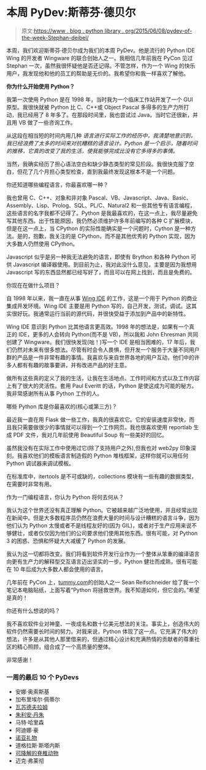 # 本周 PyDev:斯蒂芬·德贝尔

> 原文:[https://www . blog . python library . org/2015/06/08/pydev-of-the-week-Stephan-deibel/](https://www.blog.pythonlibrary.org/2015/06/08/pydev-of-the-week-stephan-deibel/)

本周，我们欢迎斯蒂芬·德贝尔成为我们的本周 PyDev。他是流行的 Python IDE Wing 的开发者 Wingware 的联合创始人之一。我相信几年前我在 PyCon 见过 Stephan 一次，虽然我很怀疑他是否还记得。不管怎样，作为一个 Wing 的快乐用户，我发现他和他的员工的帮助是无价的。我希望你和我一样喜欢了解他。

**你为什么开始使用 Python？**

我第一次使用 Python 是在 1998 年，当时我为一个临床工作站开发了一个 GUI 原型。我很快就被 Python 比 C、C++或 Object Pascal 多得多的生产力所打动，我已经用了 8 年多了。在那段时间里，我也尝试过 Java，当时它还很新，并且用 VB 做了一些咨询工作。

从这段在相当短的时间内用几种 *语言进行实际工作的经历中，我清楚地意识到，我已经浪费了太多的时间来对抗糟糕的语言设计。Python 是一个启示，随着时间的推移，它真的改变了我的生活，使我能够完成比没有它多得多的事情。*

当然，我确实经历了担心语法空白和缺少静态类型的常见阶段。我很快克服了空白，但花了几个月担心类型检查，直到我最终发现这根本不是一个问题。

你还知道哪些编程语言，你最喜欢哪一种？

我也曾用 C、C++、对象和非对象 Pascal、VB、Javascript、Java、Basic、Assembly、Lisp、Prolog、SQL、PL/C、Natural2 和一些其他专有语言编程，这些语言的名字我都不记得了。Python 是我最喜欢的，在这一点上，我尽量避免写其他东西。出于性能原因，我仍然必须维护许多年前编写的各种 C 扩展模块，但是在这一点上，当 CPython 的实际性能确实是一个问题时，Cython 是一种方法。是的，抱歉，我关注的是 CPython，而不是其他优秀的 Python 实现，因为大多数人仍然使用 CPython。

Javascript 似乎是另一种我无法避免的语言，即使有 Brython 和各种 Python 可供 Javascript 编译器使用。到目前为止，我对此没什么意见，主要是因为我想用 Javascript 写的东西显然都已经写好了，而且可以在网上找到，而且是免费的。

你现在在做什么项目？

自 1998 年以来，我一直在从事 [Wing IDE](http://wingware.com/) 的工作，这是一个用于 Python 的商业集成开发环境。Wing IDE 主要是用 Python 写的，自己开发，测试，调试。这其实很好玩。我通常运行当前的源代码，并很快受益于添加到产品中的新特性。

Wing IDE 意识到 Python 比其他语言更高效。1998 年的想法是，如果有一个真正的 IDE，更多的人会转向 Python(而不是 VB)，所以我和 John Ehresman 共同创建了 Wingware。我们很快发现(咄！)写一个 IDE 是相当困难的，17 年后，我们仍然对未来有很多想法。尽管有时会令人畏惧，但开发一个服务于大量不同用户群的产品是一件非常有趣的事情。我喜欢与来自世界各地的用户互动，他们中的许多人都有有趣的故事要讲，并有改进产品的好主意。

做所有这些真的定义了我的生活，让我在生活地点、工作时间和方式以及工作内容上有了很大的灵活性。套用 Paul Everitt 的话，Python 是使这成为可能的秘方。我非常感谢所有从事 Python 工作的人。

哪些 Python 库是你最喜欢的(核心或第三方)？

最近我一直在用 Flask 做一些工作，我真的很喜欢它。它的安装速度非常快，而且我只需要做很少的事情就可以得到一个工作网页。我也很喜欢使用 reportlab 生成 PDF 文件，我对几年前使用 Beautiful Soup 有一些美好的回忆。

虽然我没有在实际工作中使用过它(除了支持用户之外),但我也对 web2py 印象深刻。我喜欢他们的模板语言制造假的 Python 堆栈框架，这样你就可以用任何 Python 调试器来调试模板。

在标准库中，itertools 是不可或缺的，collections 模块有一些有趣的数据类型，在需要时非常有用。

作为一门编程语言，你认为 Python 将何去何从？

我认为这个世界还没有真正理解 Python。它被越来越广泛地使用，并且经常出现在新闻中。但是大多数程序员仍然在浪费大量的时间与设计糟糕的语言斗争，因为他们认为 Python 太慢或者不是线程友好的(因为 GIL)，或者对于生产应用来说不够健壮，或者仅仅因为他们的公司要求他们使用其他东西。很有可能，对 Python 3 的困惑、恐惧和怀疑大大减缓了 Python 的发展。

我认为这一切都将改变。我们将看到软件开发行业作为一个整体从笨重的编译语言向更有生产力的解释型交互语言迈出坚实的一步。Python 健壮而成熟，很有可能在 10 年后成为大多数人都会使用的语言。

几年前在 PyCon 上，[tummy.com](http://tummy.com)的创始人之一 Sean Reifschneider 给了我一个笔记本电脑贴纸，上面写着“Python 将拯救世界。我不知道如何，但它会的。”希望是真的！

你还有什么想说的吗？

我不喜欢软件业对神童、一夜成名和数十亿美元想法的关注。事实上，创造伟大的软件仍然需要长时间的努力。对我来说，Python 体现了这一点。它充满了伟大的想法，许多是从其他人那里借来的，但通过精心设计和充满热情的贡献者的尊重社区的精心照顾，组合成了一个高质量的整体。

非常感谢！

### 一周的最后 10 个 PyDevs

*   安娜·奥索斯基
*   加布里埃尔·佩蒂尔
*   [瓦苏德夫拉姆](https://www.blog.pythonlibrary.org/2015/05/18/pydev-of-the-week-vasudev-ram/)
*   [朱利安·丹朱](https://www.blog.pythonlibrary.org/2015/05/11/pydev-of-the-week-julien-danjou/)
*   马特·哈里森
*   阿迪娜·豪
*   [诺亚礼物](https://www.blog.pythonlibrary.org/2015/04/20/pydev-of-the-week-noah-gift/)
*   道格拉斯·斯塔内斯
*   [可降解的脊椎动物](https://www.blog.pythonlibrary.org/2015/04/06/pydev-of-the-week-lennart-regebro/)
*   迈克·弗莱彻